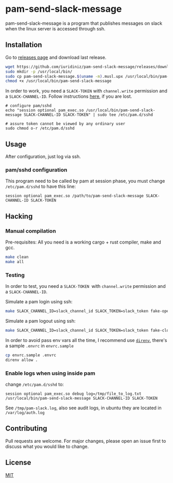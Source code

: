 # pam-send-slack-message

pam-send-slack-message is a program that publishes messages on slack when the linux server is accessed through ssh.

## Installation

Go to [releases page](https://github.com/iuridiniz/pam-send-slack-message/releases) and download last release.

```bash
wget https://github.com/iuridiniz/pam-send-slack-message/releases/download/v0.1.0/pam-send-slack-message.$(uname -m).musl.upx
sudo mkdir -p /usr/local/bin/
sudo cp pam-send-slack-message.$(uname -m).musl.upx /usr/local/bin/pam-send-slack-message
chmod +x /usr/local/bin/pam-send-slack-message
```

In order to work, you need a `SLACK-TOKEN` with `channel.write` permission and a `SLACK-CHANNEL-ID`. Follow instructions [here](https://api.slack.com/messaging/sending), if you are lost.
```
# configure pam/sshd
echo "session optional pam_exec.so /usr/local/bin/pam-send-slack-message SLACK-CHANNEL-ID SLACK-TOKEN" | sudo tee /etc/pam.d/sshd 

# assure token cannot be viewed by any ordinary user 
sudo chmod o-r /etc/pam.d/sshd
```


## Usage

After configuration, just log via ssh.

### pam/sshd configuration

This program need to be called by pam at session phase, you must change `/etc/pam.d/sshd` to have this line:

```
session optional pam_exec.so /path/to/pam-send-slack-message SLACK-CHANNEL-ID SLACK-TOKEN
```

## Hacking

### Manual compilation

Pre-requisites: All you need is a working cargo + rust compiler, make and gcc.

```bash
make clean
make all
```

### Testing

In order to test, you need a `SLACK-TOKEN `with `channel.write` permission and a `SLACK-CHANNEL-ID`.

Simulate a pam login using ssh:

```bash
make SLACK_CHANNEL_ID=slack_channel_id SLACK_TOKEN=slack_token fake-open-session
``` 

Simulate a pam logout using ssh:

```bash
make SLACK_CHANNEL_ID=slack_channel_id SLACK_TOKEN=slack_token fake-close-session
```

In order to avoid pass env vars all the time, I recommend use [`direnv`](https://direnv.net/), there's a sample `.envrc` in `envrc.sample`

```bash
cp envrc.sample .envrc
direnv allow .
```

### Enable logs when using inside pam

change `/etc/pam.d/sshd` to:

```
session optional pam_exec.so debug log=/tmp/file_to_log.txt /usr/local/bin/pam-send-slack-message SLACK-CHANNEL-ID SLACK-TOKEN
```

See `/tmp/pam-slack.log`, also see audit logs, in ubuntu they are located in `/var/log/auth.log`


## Contributing
Pull requests are welcome. For major changes, please open an issue first to discuss what you would like to change.

## License
[MIT](https://choosealicense.com/licenses/mit/)

